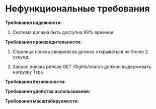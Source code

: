 # Нефункциональные требования

**Требования надежности:**

1. Система должна быть доступна 99% времени.


   
**Требования производительности:**

1. Страница поиска авиарейсов должна открываться не более 2 секунд.
   
2. Запрос поиска рейсов GET /flights/search должен выдерживать нагрузку 1 rps.


**Требования безопасности:**


**Требования удобства использования:**


**Требования масштабируемости:**
